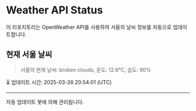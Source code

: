 
# Weather API Status

이 리포지토리는 OpenWeather API를 사용하여 서울의 날씨 정보를 자동으로 업데이트합니다.

## 현재 서울 날씨
> 서울의 현재 날씨: broken clouds, 온도: 12.6°C, 습도: 90%

⏳ 업데이트 시간: 2025-03-26 20:54:01 (UTC)

---
자동 업데이트 봇에 의해 관리됩니다.
